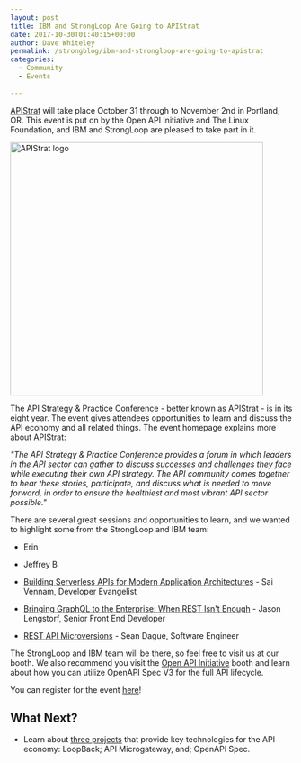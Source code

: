 ```yaml
---
layout: post
title: IBM and StrongLoop Are Going to APIStrat
date: 2017-10-30T01:40:15+00:00
author: Dave Whiteley
permalink: /strongblog/ibm-and-strongloop-are-going-to-apistrat
categories:
  - Community
  - Events
  
---
```

[APIStrat](http://apistrat.com/) will take place October 31 through to November 2nd in Portland, OR. This event is put on by the Open API Initiative and The Linux Foundation, and IBM and StrongLoop are pleased to take part in it.

<!--more-->
<img src="https://strongloop.com/blog-assets/2017/09/apistrat-logo.jpg" alt="APIStrat logo" style="width: 450px"/>

The API Strategy & Practice Conference - better known as APIStrat - is in its eight year. The event gives attendees opportunities to learn and discuss the API economy and all related things. The event homepage explains more about APIStrat:

*"The API Strategy & Practice Conference provides a forum in which leaders in the API sector can gather to discuss successes and challenges they face while executing their own API strategy. The API community comes together to hear these stories, participate, and discuss what is needed to move forward, in order to ensure the healthiest and most vibrant API sector possible."*

There are several great sessions and opportunities to learn, and we wanted to highlight some from the StrongLoop and IBM team:

* Erin

* Jeffrey B

* [Building Serverless APIs for Modern Application Architectures](https://apistrat17.sched.com/event/CWLZ/building-serverless-apis-for-modern-application-architectures-sai-vennam-ibm) - Sai Vennam, Developer Evangelist


* [Bringing GraphQL to the Enterprise: When REST Isn't Enough](https://apistrat17.sched.com/event/BiDL/bringing-graphql-to-the-enterprise-when-rest-isnt-enough-jason-lengstorf-ibm?iframe=no&w=100%&sidebar=yes&bg=no) - Jason Lengstorf, Senior Front End Developer

* [REST API Microversions](https://apistrat17.sched.com/event/BiE2/rest-api-microversions-sean-dague-ibm) - Sean Dague, Software Engineer 

The StrongLoop and IBM team will be there, so feel free to visit us at our booth. We also recommend you visit the [Open API Initiative](https://www.openapis.org/) booth and learn about how you can utilize OpenAPI Spec V3 for the full API lifecycle.

You can register for the event [here](http://events.linuxfoundation.org/events/apistrat)!

## What Next?

* Learn about [three projects](https://strongloop.com/projects/) that provide key technologies for the API economy: LoopBack; API Microgateway, and; OpenAPI Spec. 
